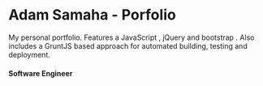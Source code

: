 # Adam Samaha - Porfolio
My personal portfolio. Features a JavaScript , jQuery and bootstrap . Also includes a GruntJS based approach for automated building, testing and deployment.

#### Software Engineer